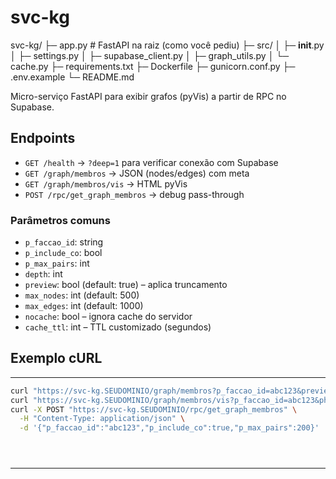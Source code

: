
# svc-kg

svc-kg/
├─ app.py                      # FastAPI na raiz (como você pediu)
├─ src/
│  ├─ __init__.py
│  ├─ settings.py
│  ├─ supabase_client.py
│  ├─ graph_utils.py
│  └─ cache.py
├─ requirements.txt
├─ Dockerfile
├─ gunicorn.conf.py
├─ .env.example
└─ README.md

Micro-serviço FastAPI para exibir grafos (pyVis) a partir de RPC no Supabase.



## Endpoints

- `GET /health` → `?deep=1` para verificar conexão com Supabase
- `GET /graph/membros` → JSON (nodes/edges) com meta
- `GET /graph/membros/vis` → HTML pyVis
- `POST /rpc/get_graph_membros` → debug pass-through

### Parâmetros comuns
- `p_faccao_id`: string
- `p_include_co`: bool
- `p_max_pairs`: int
- `depth`: int
- `preview`: bool (default: true) – aplica truncamento
- `max_nodes`: int (default: 500)
- `max_edges`: int (default: 1000)
- `nocache`: bool – ignora cache do servidor
- `cache_ttl`: int – TTL customizado (segundos)







## Exemplo cURL

---
```bash
curl "https://svc-kg.SEUDOMINIO/graph/membros?p_faccao_id=abc123&preview=true"
curl "https://svc-kg.SEUDOMINIO/graph/membros/vis?p_faccao_id=abc123&physics=true"
curl -X POST "https://svc-kg.SEUDOMINIO/rpc/get_graph_membros" \
  -H "Content-Type: application/json" \
  -d '{"p_faccao_id":"abc123","p_include_co":true,"p_max_pairs":200}'





```
---